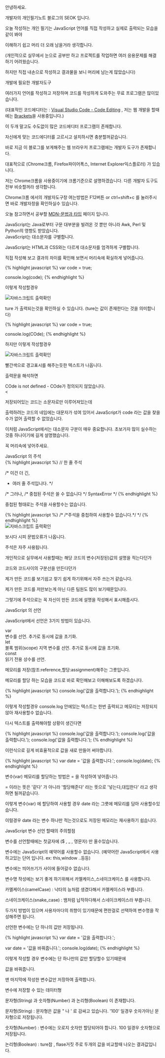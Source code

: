 <div class="box">
  <p>안녕하세요.</p>
  <p>개발자의 개인필기노트 블로그의 SEOK 입니다.</p>
  <p>오늘 작성하는 개인 필기는 JavaScript 언어를 직접 작성하고 실제로 출력되는 모습을 같이 봐야</p>
  <p>이해하기 쉽고 머리 더 오래 남을거라 생각합니다. </p>
  <p>(개인적으로 실무에서 눈으로 공부만 하고 프로젝트를 작업하면 여러 응용문제를 해결하기 어려웠습니다.</p>
  <p>하지만 직접 내손으로 작성하고 결과물을 보니 머리에 남는게 많았습니다)</p>
</div>
<div class="box">
  <div class="small-title">개발에 필요한 개발자도구</div>
  <p>여러가지 언어를 작성하고 저장하며 코드를 작성하게 도와주는 무료 프로그램은 많이있습니다.</p>
    <p>(대표적인 코드에디터는 : <a href="https://code.visualstudio.com/" target="_blank">Visual Studio Code - Code Editing</a> , 저는 웹 개발을 할때에는 <a href="http://brackets.io/" target="_blank">Brackets</a>을 사용중입니다.)</p>
  <p>이 두개 말고도 수도없이 많은 코드에디터 프로그램이 존재합니다.</p>
  <p>자신에게 맞는 코드에디터를 고르시고 설치하시면 충분할꺼같습니다.</p>
    
  <p>바로 지금 이 블로그를 보게해주는 웹 브라우저 프로그램에는 개발자 도구가 존재합니다.</p>
  <p>대표적으로 (Chrome크롬, Firefox파이어폭스, Internet Explorer익스플로러) 가 있습니다.</p>
  <p>저는 Chrome크롬을 사용중이기에 크롬기준으로 설명하겠습니다. 다른 개발자 도구도 전부 비슷할꺼라 생각합니다. </p>
  <p>Chrome크롬 에서의 개발자도구창 여는방법은 F12버튼 or ctrl+shift+c 를 눌러주시면 바로 개발자창을 확인하실수 있습니다.</p>
</div>
<div class="box">
  <p>오늘 참고하면서 공부할 <a href="https://developer.mozilla.org/ko/docs/Web/JavaScript/Guide/Values,_variables,_and_literals" target="_blank">MDN-문법과 타입</a> 페이지 입니다.</p>
  <div class="pro-txt">
    <div>JavaScript는 Java로부터 구문 대부분을 빌려온 것 뿐만 아니라 Awk, Perl 및 Python의 영향도 받았습니다.</div>
    <div>JavaScript는 대소문자를 구별합니다.</div>
  </div>
  <p>JavaScript는 HTML과 CSS와는 다르게 대소문자를 엄격하게 구별합니다.</p>
  <p>직접 작성해 보고 결과의 차이를 확인해 보면서 머리속에 확실하게 넣어줍니다.</p>

  {% highlight javascript %}
  var code = true;

  console.log(code);
  {% endhighlight %}
  <p>이렇게 작성할경우</p>

  <div class="img-box">
    <img src="{{ site.baseurl }}/static/img/post/2018-08-26-1.png" alt="자바스크립트 출력확인" />
  </div>
  <p>ture 가 출력되는것을 확인하실 수 있습니다. (ture는 값이 존재한다는 것을 의미합니다)</p>

  {% highlight javascript %}
  var code = true;

  console.log(COde);
  {% endhighlight %}
  <p>하지만 이렇게 작성할경우</p>

  <div class="img-box">
    <img src="{{ site.baseurl }}/static/img/post/2018-08-26-2.png" alt="자바스크립트 출력확인" />
  </div>
  <p>빨간색으로 경고표시를 해주는듯한 텍스트가 나옵니다.</p>
  <p>출력문을 해석하면</p>
  <div class="pro-txt">
    <div>COde is not defined - COde가 정의되지 않았습니다.</div>
  <</div>
  <p>저장되어있는 코드는 소문자로만 이루어져있는데</p>
  <p>출력하려는 코드의 네임에는 대문자가 섞여 있어서 JavaScript가 code 라는 값을 찾을수가 없어 출력할 수 없었습니다.</p>

  <p>이처럼 JavaScript에서는 대소문자 구분이 매우 중요합니다. 초보가자 많이 실수하는 것중 하나이기에 길게 설명했습니다.</p>
  <p>꼭 머리속에 넣어주세요.</p>
  </div>
  <div class="small-title">JavaScript 의 주석</div>
  {% highlight javascript %}
  // 한 줄 주석

  /* 이건 더 긴,
   * 여러 줄 주석입니다.
   */

  /* 그러나, /* 중첩된 주석은 쓸 수 없습니다 */ SyntaxError */
  {% endhighlight %}
  <p>중첩된 형태로는 주석을 사용할수는 없습니다.</p>
  {% highlight javascript %}
  /*
    /*주석을 중첩하여 사용할수 없습니다.*/
  */
  {% endhighlight %}
  <div class="img-box">
    <img src="{{ site.baseurl }}/static/img/post/2018-08-26-3.png" alt="자바스크립트 출력확인" />
  </div>
  <p>보시다 시피 문법오류가 나옵니다.</p>

  <p>주석은 자주 사용됩니다.</p>
  <p>개인적으로 실무에서 사용할때는 해당 코드의 변수(저장된)값의 설명을 적는다던가</p>
  <p>코드와 코드사이의 구분선을 만든다던가</p>
  <p>제가 만든 코드를 보기쉽고 찾기 쉽게 하기위해서 자주 쓰는거 같습니다.</p>
  <p>제가 만든 코드를 저만보는게 아닌 다른 팀원도 많이 보기때문입니다.</p>
  <p>그렇기에 주석으로는 꼭 자신이 만든 코드에 설명을 작성해서 표시해줍시다.</p>
</div>
<div class="box">
  <div class="small-title">JavaScript 의 선언</div>
  <p>JavaScript에서 선언은 3가지 방법이 있습니다.</p>
  <div class="pro-txt">
    <div>var</div>
    <div>변수를 선언. 추가로 동시에 값을 초기화.</div>
    <div>let</div>
    <div>블록 범위(scope) 지역 변수를 선언. 추가로 동시에 값을 초기화.</div>
    <div>const</div>
    <div>읽기 전용 상수를 선언.</div>
  </div>
  <p>메모리를 저장(참조:reference,할당:assignment)해주는 그릇입니다.</p>

  <p>메모리를 할당 하는 모습을 코드로 바로 확인해보고 이해해보도록 하겠습니다.</p>
  {% highlight javascript %}
  console.log('값을 출력합니다.');
  {% endhighlight %}
  <p>이렇게 작성할경우 console.log 안에있는 텍스트는 한번 출력되고 메모리는 저장되지 않아 재사용할수 없습니다.</p>
  <p>다시 텍스트를 출력해야할 상황이 생긴다면</p>
  {% highlight javascript %}
  console.log('값을 출력합니다.');
  console.log('값을 출력합니다.');
  console.log('값을 출력합니다.');
  {% endhighlight %}
  <p>이런식으로 길게 비효율적으로 값을 새로 만들어 써야합니다.</p>

  {% highlight javascript %}
  var date = '값을 출력합니다.';
  console.log(date);
  {% endhighlight %}
  <p>변수(var) 메모리를 할당하는 방법은 = 을 작성하여 넣어줍니다.</p>
  <p> = 이라는 뜻은 '같다' 가 아니라 '할당해준다' 라는 뜻으로 '넣는다,대입한다' 라고 생각하면 될꺼같습니다.</p>
  <p>이렇게 변수(var) 에 할당하여 사용할 경우 date 라는 그릇에 메모리를 담아 사용할수있습니다.</p>
  <p>이럴경우 date 라는 변수 하나만 적는것으로도 저장된 메모리는 재사용하기 쉽습니다.</p>
</div>
<div class="box">
  <div class="small-title">JavaScript 변수 선언 할때의 주의할점</div>
  <p>변수를 선언할때에는 첫글자에 ($ , _ , 영문자) 만 올수있습니다.</p>
  <p>변수에는 JavaScript의 예약어를 사용할수 없습니다. (예약어란 JavaScript에서 사용하고있는 단어 입니다. ex: this,window ..등등)</p>
  <p>변수에는 띄어쓰기가 사이에 들어갈수 없습니다.</p>

  <p>변수명 작성에는 보기 좋게 하기위해서 카멜케이스,스네이크케이스 를 사용합니다.</p>
  <p>카멜케이스(camelCase) : 낙타의 능처럼 생겼다해서 카멜케이스라 부릅니다.</p>
  <p>스네이크케이스(snake_case) : 뱀처럼 납작하다해서 스네이크케이스라 부릅니다.</p>
  <p>두가지 방법이 있으며 사용자마다의 취향이 있기때문에 편한걸로 선택하여 변수명을 작성해주면 됩니다.</p>

  <p>선언한 변수에는 단 하나의 값만 저장됩니다.</p>

  {% highlight javascript %}
  var date = '값을 출력합니다.';

  var date = '값을 바꿔줍니다.';
  console.log(date);
  {% endhighlight %}
  <p>이렇게 작성할 경우 변수에는 단 하나만의 값만 할당할수 있기때문에</p>  
  <div class="pro-txt">
    값을 바꿔줍니다.
  </div>
  <p>맨 마지막에 작성한 변수값만 저장하여 출력합니다.</p>
</div>
<div class="box">
  <div class="small-title">변수에 저장할 수 있는 데이터형</div>
  <p>문자형(String) 과 숫자형(Number) 과 논리형(Boolean) 이 존재합니다.</p>
  <p>문자형(String) : 문자형은 값을 " 나 ' 로 감싸고 있습니다. '100' 일경우 숫자가아닌 문자형으로 저장됩니다.</p>
  <p>숫자형(Number) : 변수에는 오로지 숫자만 할당되어야 합니다. 100 일경우 숫자형으로 저장됩니다.</p>
  <p>논리형(Boolean) : ture참 , flase거짓 주로 두개의 값을 비교할때 나오는 결과값입니다.</p>
</div> 
